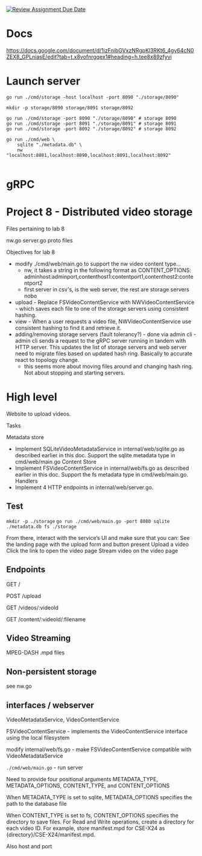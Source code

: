 [![Review Assignment Due Date](https://classroom.github.com/assets/deadline-readme-button-22041afd0340ce965d47ae6ef1cefeee28c7c493a6346c4f15d667ab976d596c.svg)](https://classroom.github.com/a/e5W8wwsN)

# Docs

https://docs.google.com/document/d/1izFnibGVxzNRgpKl3RKt6_4gy64cN0ZEX8_GPLniasE/edit?tab=t.x8vofnrgqex1#heading=h.tee8x89zfyvi

# Launch server

<!-- `go run ./cmd/web/main.go -port 8080 sqlite meta.db fs ./storage` -->

`go run ./cmd/storage -host localhost -port 8090 "./storage/8090"`

```
mkdir -p storage/8090 storage/8091 storage/8092

go run ./cmd/storage -port 8090 "./storage/8090" # storage 8090
go run ./cmd/storage -port 8091 "./storage/8091" # storage 8091
go run ./cmd/storage -port 8092 "./storage/8092" # storage 8092

go run ./cmd/web \
    sqlite "./metadata.db" \
    nw     "localhost:8081,localhost:8090,localhost:8091,localhost:8092"


```

# gRPC

# Project 8 - Distributed video storage

Files pertaining to lab 8

nw.go
server.go
proto files

Objectives for lab 8

- modify ./cmd/web/main.go to support the nw video content type...
  - nw, it takes a string in the following format as CONTENT_OPTIONS: adminhost:adminport,contenthost1:contentport1,contenthost2:contentport2
  - first server in csv's, is the web server, the rest are storage servers nobo
- upload - Replace FSVideoContentService with NWVideoContentService - which saves each file to one of the storage servers using consistent hashing.
- view - When a user requests a video file, NWVideoContentService use consistent hashing to find it and retrieve it.
- adding/removing storage servers (fault tolerancy?) - done via admin cli - admin cli sends a request to the gRPC server running in tandem with HTTP server. This updates the list of storage servers and web server need to migrate files based on updated hash ring. Basically to accurate react to topology change.
  - this seems more about moving files around and changing hash ring. Not about stopping and starting servers.

# High level

Website to upload videos.

Tasks

Metadata store

- Implement SQLiteVideoMetadataService in internal/web/sqlite.go as described earlier in this doc. Support the sqlite metadata type in cmd/web/main.go
  Content Store
- Implement FSVideoContentService in internal/web/fs.go as described earlier in this doc. Support the fs metadata type in cmd/web/main.go.
  Handlers
- Implement 4 HTTP endpoints in internal/web/server.go.

## Test

`mkdir -p ./storage`
`go run ./cmd/web/main.go -port 8080 sqlite ./metadata.db fs ./storage`

From there, interact with the service’s UI and make sure that you can:
See the landing page with the upload form and button present
Upload a video
Click the link to open the video page
Stream video on the video page

## Endpoints

GET /

POST /upload

GET /videos/:videold

GET /content/:videold/:filename

## Video Streaming

MPEG-DASH
.mpd files

## Non-persistent storage

see nw.go

## interfaces / webserver

VideoMetadataService, VideoContentService

FSVideoContentService - implements the VideoContentService interface using the local filesystem

modify internal/web/fs.go - make FSVideoContentService compatible with VideoMetadataService

`./cmd/web/main.go` - run server

Need to provide four positional arguments METADATA_TYPE, METADATA_OPTIONS, CONTENT_TYPE, and CONTENT_OPTIONS

When METADATA_TYPE is set to sqlite, METADATA_OPTIONS specifies the path to the database file

When CONTENT_TYPE is set to fs, CONTENT_OPTIONS specifies the directory to save files. For Read and Write operations, create a directory for each video ID. For example, store manifest.mpd for CSE-X24 as {directory}/CSE-X24/manifest.mpd.

Also host and port

